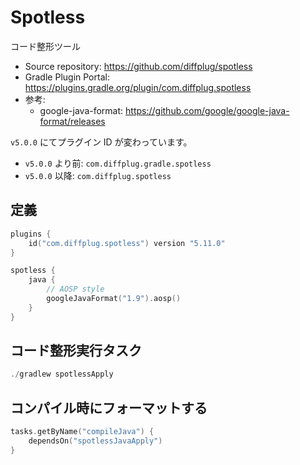 # Spotless

コード整形ツール

- Source repository: <https://github.com/diffplug/spotless>
- Gradle Plugin Portal: <https://plugins.gradle.org/plugin/com.diffplug.spotless>
- 参考:
    - google-java-format: <https://github.com/google/google-java-format/releases>

`v5.0.0` にてプラグイン ID が変わっています。

- `v5.0.0` より前: `com.diffplug.gradle.spotless`
- `v5.0.0` 以降: `com.diffplug.spotless`

## 定義

```kotlin
plugins {
    id("com.diffplug.spotless") version "5.11.0"
}

spotless {
    java {
        // AOSP style
        googleJavaFormat("1.9").aosp()
    }
}
```

## コード整形実行タスク

```powershell
./gradlew spotlessApply
```

## コンパイル時にフォーマットする

```kotlin
tasks.getByName("compileJava") {
    dependsOn("spotlessJavaApply")
}
```
